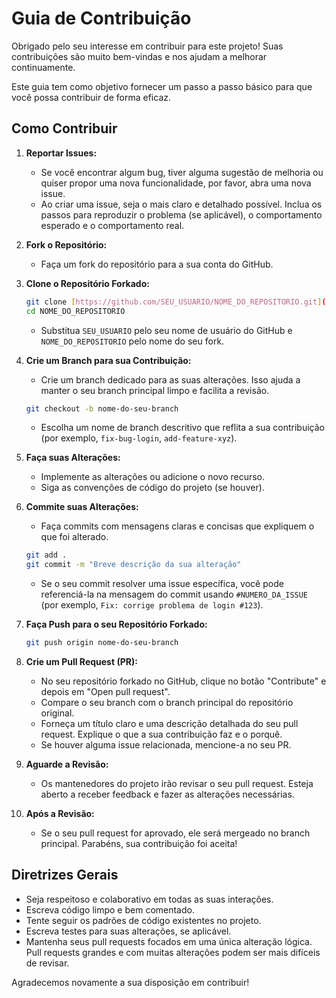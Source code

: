 # Guia de Contribuição

Obrigado pelo seu interesse em contribuir para este projeto! Suas contribuições são muito bem-vindas e nos ajudam a melhorar continuamente.

Este guia tem como objetivo fornecer um passo a passo básico para que você possa contribuir de forma eficaz.

## Como Contribuir

1.  **Reportar Issues:**
    * Se você encontrar algum bug, tiver alguma sugestão de melhoria ou quiser propor uma nova funcionalidade, por favor, abra uma nova issue.
    * Ao criar uma issue, seja o mais claro e detalhado possível. Inclua os passos para reproduzir o problema (se aplicável), o comportamento esperado e o comportamento real.

2.  **Fork o Repositório:**
    * Faça um fork do repositório para a sua conta do GitHub.

3.  **Clone o Repositório Forkado:**
    ```bash
    git clone [https://github.com/SEU_USUARIO/NOME_DO_REPOSITORIO.git](https://github.com/SEU_USUARIO/NOME_DO_REPOSITORIO.git)
    cd NOME_DO_REPOSITORIO
    ```
    * Substitua `SEU_USUARIO` pelo seu nome de usuário do GitHub e `NOME_DO_REPOSITORIO` pelo nome do seu fork.

4.  **Crie um Branch para sua Contribuição:**
    * Crie um branch dedicado para as suas alterações. Isso ajuda a manter o seu branch principal limpo e facilita a revisão.
    ```bash
    git checkout -b nome-do-seu-branch
    ```
    * Escolha um nome de branch descritivo que reflita a sua contribuição (por exemplo, `fix-bug-login`, `add-feature-xyz`).

5.  **Faça suas Alterações:**
    * Implemente as alterações ou adicione o novo recurso.
    * Siga as convenções de código do projeto (se houver).

6.  **Commite suas Alterações:**
    * Faça commits com mensagens claras e concisas que expliquem o que foi alterado.
    ```bash
    git add .
    git commit -m "Breve descrição da sua alteração"
    ```
    * Se o seu commit resolver uma issue específica, você pode referenciá-la na mensagem do commit usando `#NUMERO_DA_ISSUE` (por exemplo, `Fix: corrige problema de login #123`).

7.  **Faça Push para o seu Repositório Forkado:**
    ```bash
    git push origin nome-do-seu-branch
    ```

8.  **Crie um Pull Request (PR):**
    * No seu repositório forkado no GitHub, clique no botão "Contribute" e depois em "Open pull request".
    * Compare o seu branch com o branch principal do repositório original.
    * Forneça um título claro e uma descrição detalhada do seu pull request. Explique o que a sua contribuição faz e o porquê.
    * Se houver alguma issue relacionada, mencione-a no seu PR.

9.  **Aguarde a Revisão:**
    * Os mantenedores do projeto irão revisar o seu pull request. Esteja aberto a receber feedback e fazer as alterações necessárias.

10. **Após a Revisão:**
    * Se o seu pull request for aprovado, ele será mergeado no branch principal. Parabéns, sua contribuição foi aceita!

## Diretrizes Gerais

* Seja respeitoso e colaborativo em todas as suas interações.
* Escreva código limpo e bem comentado.
* Tente seguir os padrões de código existentes no projeto.
* Escreva testes para suas alterações, se aplicável.
* Mantenha seus pull requests focados em uma única alteração lógica. Pull requests grandes e com muitas alterações podem ser mais difíceis de revisar.

Agradecemos novamente a sua disposição em contribuir!
